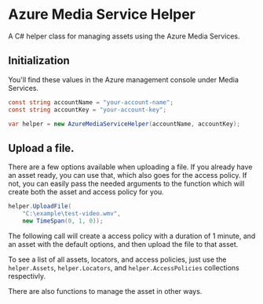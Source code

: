 # Azure Media Service Helper

A C# helper class for managing assets using the Azure Media Services.

## Initialization

You'll find these values in the Azure management console under Media Services.

```csharp
const string accountName = "your-account-name";
const string accountKey = "your-account-key";

var helper = new AzureMediaServiceHelper(accountName, accountKey);
```

## Upload a file.

There are a few options available when uploading a file.
If you already have an asset ready, you can use that, which also goes for the access policy.
If not, you can easily pass the needed arguments to the function which will create both the asset and access policy for you.

```csharp
helper.UploadFile(
	"C:\example\test-video.wmv",
	new TimeSpan(0, 1, 0));
```

The following call will create a access policy with a duration of 1 minute, and an asset with the default options, and then upload the file to that asset.

To see a list of all assets, locators, and access policies, just use the `helper.Assets`, `helper.Locators`, and `helper.AccessPolicies` collections respectivly.

There are also functions to manage the asset in other ways.
